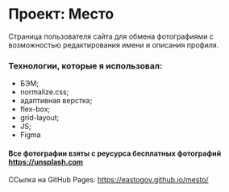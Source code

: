 # Проект: Место

Страница пользователя сайта для обмена фотографиями с возможностью редактирования имени и описания профиля. 

### Технологии, которые я использовал:

* БЭМ;
* normalize.css;
* адаптивная верстка;
* flex-box;
* grid-layout;
* JS;
* Figma

#### Все фотографии взяты с реусурса бесплатных фотографий https://unsplash.com

ССылка на GitHub Pages: https://eastogov.github.io/mesto/